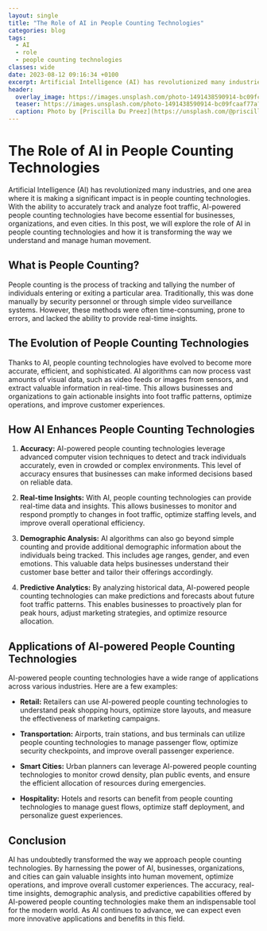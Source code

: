 ```yaml
---
layout: single
title: "The Role of AI in People Counting Technologies"
categories: blog
tags:
  - AI
  - role
  - people counting technologies
classes: wide
date: 2023-08-12 09:16:34 +0100
excerpt: Artificial Intelligence (AI) has revolutionized many industries, and one area where it is making a significant impact is in people counting technologies.
header:
  overlay_image: https://images.unsplash.com/photo-1491438590914-bc09fcaaf77a?crop=entropy&cs=tinysrgb&fit=max&fm=jpg&ixid=M3w0Nzk0ODB8MHwxfHNlYXJjaHwxfHxBSSUyQyUyMHJvbGUlMkMlMjBwZW9wbGUlMjBjb3VudGluZyUyMHRlY2hub2xvZ2llc3xlbnwwfDB8fHwxNjkxODI4MTk0fDA&ixlib=rb-4.0.3&q=80&w=1080
  teaser: https://images.unsplash.com/photo-1491438590914-bc09fcaaf77a?crop=entropy&cs=tinysrgb&fit=max&fm=jpg&ixid=M3w0Nzk0ODB8MHwxfHNlYXJjaHwxfHxBSSUyQyUyMHJvbGUlMkMlMjBwZW9wbGUlMjBjb3VudGluZyUyMHRlY2hub2xvZ2llc3xlbnwwfDB8fHwxNjkxODI4MTk0fDA&ixlib=rb-4.0.3&q=80&w=400
  caption: Photo by [Priscilla Du Preez](https://unsplash.com/@priscilladupreez?utm_source=peoplecounter&utm_medium=referral) on [Unsplash](https://unsplash.com/?utm_source=peoplecounter&utm_medium=referral)
---
```


# The Role of AI in People Counting Technologies

Artificial Intelligence (AI) has revolutionized many industries, and one area where it is making a significant impact is in people counting technologies. With the ability to accurately track and analyze foot traffic, AI-powered people counting technologies have become essential for businesses, organizations, and even cities. In this post, we will explore the role of AI in people counting technologies and how it is transforming the way we understand and manage human movement.

## What is People Counting?

People counting is the process of tracking and tallying the number of individuals entering or exiting a particular area. Traditionally, this was done manually by security personnel or through simple video surveillance systems. However, these methods were often time-consuming, prone to errors, and lacked the ability to provide real-time insights.

## The Evolution of People Counting Technologies

Thanks to AI, people counting technologies have evolved to become more accurate, efficient, and sophisticated. AI algorithms can now process vast amounts of visual data, such as video feeds or images from sensors, and extract valuable information in real-time. This allows businesses and organizations to gain actionable insights into foot traffic patterns, optimize operations, and improve customer experiences.

## How AI Enhances People Counting Technologies

1. **Accuracy:** AI-powered people counting technologies leverage advanced computer vision techniques to detect and track individuals accurately, even in crowded or complex environments. This level of accuracy ensures that businesses can make informed decisions based on reliable data.

2. **Real-time Insights:** With AI, people counting technologies can provide real-time data and insights. This allows businesses to monitor and respond promptly to changes in foot traffic, optimize staffing levels, and improve overall operational efficiency.

3. **Demographic Analysis:** AI algorithms can also go beyond simple counting and provide additional demographic information about the individuals being tracked. This includes age ranges, gender, and even emotions. This valuable data helps businesses understand their customer base better and tailor their offerings accordingly.

4. **Predictive Analytics:** By analyzing historical data, AI-powered people counting technologies can make predictions and forecasts about future foot traffic patterns. This enables businesses to proactively plan for peak hours, adjust marketing strategies, and optimize resource allocation.

## Applications of AI-powered People Counting Technologies

AI-powered people counting technologies have a wide range of applications across various industries. Here are a few examples:

* **Retail:** Retailers can use AI-powered people counting technologies to understand peak shopping hours, optimize store layouts, and measure the effectiveness of marketing campaigns.

* **Transportation:** Airports, train stations, and bus terminals can utilize people counting technologies to manage passenger flow, optimize security checkpoints, and improve overall passenger experience.

* **Smart Cities:** Urban planners can leverage AI-powered people counting technologies to monitor crowd density, plan public events, and ensure the efficient allocation of resources during emergencies.

* **Hospitality:** Hotels and resorts can benefit from people counting technologies to manage guest flows, optimize staff deployment, and personalize guest experiences.

## Conclusion

AI has undoubtedly transformed the way we approach people counting technologies. By harnessing the power of AI, businesses, organizations, and cities can gain valuable insights into human movement, optimize operations, and improve overall customer experiences. The accuracy, real-time insights, demographic analysis, and predictive capabilities offered by AI-powered people counting technologies make them an indispensable tool for the modern world. As AI continues to advance, we can expect even more innovative applications and benefits in this field.